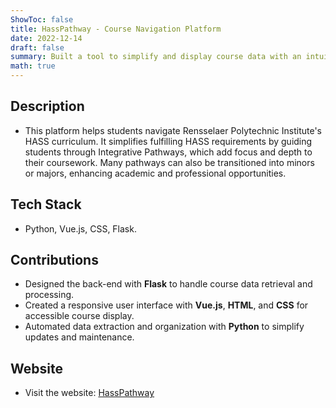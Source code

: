 ```yaml
---
ShowToc: false
title: HassPathway - Course Navigation Platform
date: 2022-12-14
draft: false
summary: Built a tool to simplify and display course data with an intuitive interface.
math: true
---
```


## Description
- This platform helps students navigate Rensselaer Polytechnic Institute's HASS curriculum. It simplifies fulfilling HASS requirements by guiding students through Integrative Pathways, which add focus and depth to their coursework. Many pathways can also be transitioned into minors or majors, enhancing academic and professional opportunities.

## Tech Stack
- Python, Vue.js, CSS, Flask.

## Contributions
- Designed the back-end with **Flask** to handle course data retrieval and processing.
- Created a responsive user interface with **Vue.js**, **HTML**, and **CSS** for accessible course display.
- Automated data extraction and organization with **Python** to simplify updates and maintenance.

## Website
- Visit the website: [HassPathway](https://hasspathways.com)
